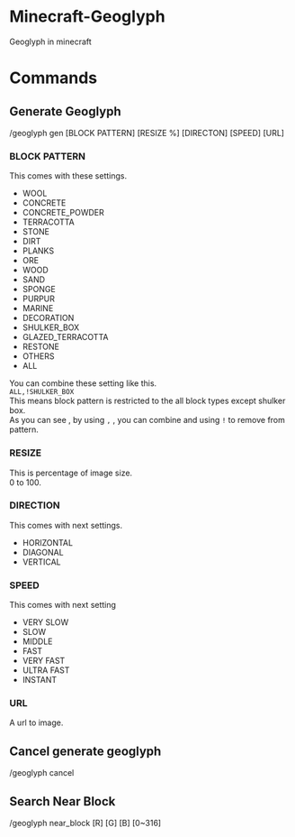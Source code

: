 # Minecraft-Geoglyph
Geoglyph in minecraft

# Commands
## Generate Geoglyph
/geoglyph gen [BLOCK PATTERN] [RESIZE %] [DIRECTON] [SPEED] [URL]
### BLOCK PATTERN
This comes with these settings.

- WOOL
- CONCRETE
- CONCRETE_POWDER
- TERRACOTTA
- STONE
- DIRT
- PLANKS
- ORE
- WOOD
- SAND
- SPONGE
- PURPUR
- MARINE
- DECORATION
- SHULKER_BOX
- GLAZED_TERRACOTTA
- RESTONE
- OTHERS
- ALL

You can combine these setting like this.<br>
`ALL,!SHULKER_BOX`<br>
This means block pattern is restricted to the all block types except shulker box.<br>
As you can see , by using `,` , you can combine and using `!` to remove from pattern.

### RESIZE
This is percentage of image size.<br>
0 to 100.

### DIRECTION
This comes with next settings.
- HORIZONTAL
- DIAGONAL
- VERTICAL

### SPEED
This comes with next setting
- VERY SLOW
- SLOW
- MIDDLE
- FAST
- VERY FAST
- ULTRA FAST
- INSTANT

### URL
A url to image.

## Cancel generate geoglyph
/geoglyph cancel
## Search Near Block
/geoglyph near_block [R] [G] [B] [0~316]

